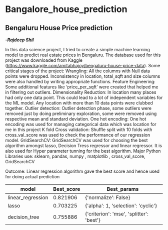 # Bangalore_house_prediction
## Bengaluru House Price prediction
-***Rajdeep Shil***

In this data science project, I tried to create a simple machine learning model to predict real estate prices in Bengaluru. The database used for this project was downloaded from Kaggle (https://www.kaggle.com/amitabhajoy/bengaluru-house-price-data).
Some critical stages of the project:
Wrangling: All the columns with Null data points were dropped. Inconsistency in location, total_sqft and size columns were also handled by writing appropriate functions. 
Feature Engineering: Some additional features like ‘price_per_sqft’ were created that helped me in filtering out outliers.
Dimensionality Reduction: In location many places had only one data point. This could lead to a lot of independent variables for the ML model. Any location with more than 10 data points were clubbed together.
Outlier detection: Outlier detection phase, some outliers were removed just by doing preliminary exploration, some were removed using respective mean and standard deviation.
One hot encoding:  One hot encoding was used for managing categorical data which was location for me in this project
K fold Cross validation: Shuffle split with 10 folds with cross_val_score was used to check the performance of our regression model.
GridSearchCV: GridSearchCV was used for choosing the best algorithm amongst lasso, Decision Tress regressor and linear regressor. It is also used for Hyper parameter tunning for the best algorithm.
Major Python Libraries use: sklearn, pandas, numpy , matplotlib , cross_val_score, GridSearchCV

Outcome:  Linear regression algorithm gave the best score and hence used for doing actual prediction

| model |	Best_score|	Best_params|
| ---      | ---       | ----- |
linear_regression|	0.821906|	{'normalize': False}|
lasso|	0.703225|	{'alpha': 1, 'selection': 'cyclic'}|
decision_tree|	0.755886|	{'criterion': 'mse', 'splitter': 'best'}|
